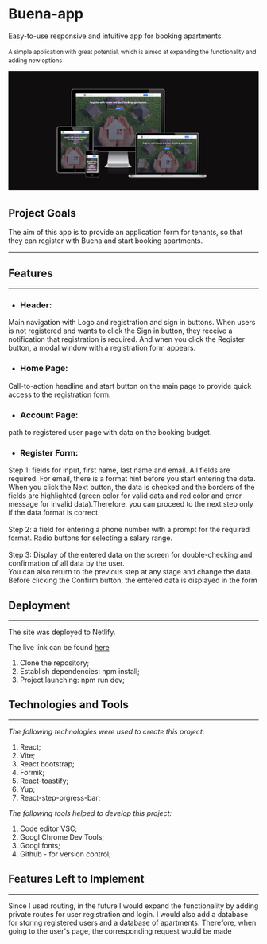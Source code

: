 # Buena-app

Easy-to-use responsive and intuitive app for booking apartments.<br>

<small>A simple application with great potential, which is aimed at expanding the functionality and adding new options</small>

![An image that shows how the app looks on different devices](./doc/readme-img/adaptivescreenhot.png)

## Project Goals

The aim of this app is to provide an application form for tenants, so that they can register with Buena and start booking apartments.

<hr>

## Features

<hr>

- ### Header:

Main navigation with Logo and registration and sign in buttons. When users is not registered and wants to click the Sign in button, they receive a notification that registration is required. And when you click the Register button, a modal window with a registration form appears.

- ### Home Page:

Call-to-action headline and start button on the main page to provide quick access to the registration form.

- ### Account Page:

path to registered user page with data on the booking budget.

- ### Register Form:

Step 1:
fields for input, first name, last name and email. All fields are required. For email, there is a format hint before you start entering the data.
When you click the Next button, the data is checked and the borders of the fields are highlighted (green color for valid data and red color and error message for invalid data).Therefore, you can proceed to the next step only if the data format is correct. <br> <br>
Step 2: a field for entering a phone number with a prompt for the required format.
Radio buttons for selecting a salary range.<br> <br>
Step 3: Display of the entered data on the screen for double-checking and confirmation of all data by the user. <br>
You can also return to the previous step at any stage and change the data. Before clicking the Confirm button, the entered data is displayed in the form

## Deployment

<hr>

The site was deployed to Netlify.

The live link can be found [here](https://buena-project.netlify.app/)

1. Clone the repository;
2. Establish dependencies: npm install;
3. Project launching: npm run dev;

## Technologies and Tools

<hr>

_The following technologies were used to create this project:_

1. React;
2. Vite;
3. React bootstrap;
4. Formik;
5. React-toastify;
6. Yup;
7. React-step-prgress-bar;

_The following tools helped to develop this project:_

1. Code editor VSC;
2. Googl Chrome Dev Tools;
3. Googl fonts;
4. Github - for version control;

## Features Left to Implement

<hr>

Since I used routing, in the future I would expand the functionality by adding private routes for user registration and login. I would also add a database for storing registered users and a database of apartments. Therefore, when going to the user's page, the corresponding request would be made
